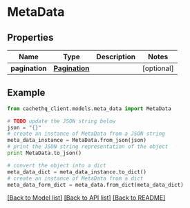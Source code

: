 # MetaData


## Properties
Name | Type | Description | Notes
------------ | ------------- | ------------- | -------------
**pagination** | [**Pagination**](Pagination.md) |  | [optional] 

## Example

```python
from cachethq_client.models.meta_data import MetaData

# TODO update the JSON string below
json = "{}"
# create an instance of MetaData from a JSON string
meta_data_instance = MetaData.from_json(json)
# print the JSON string representation of the object
print MetaData.to_json()

# convert the object into a dict
meta_data_dict = meta_data_instance.to_dict()
# create an instance of MetaData from a dict
meta_data_form_dict = meta_data.from_dict(meta_data_dict)
```
[[Back to Model list]](../README.md#documentation-for-models) [[Back to API list]](../README.md#documentation-for-api-endpoints) [[Back to README]](../README.md)


